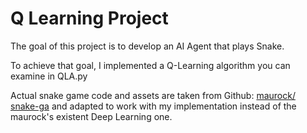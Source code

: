 # Q Learning Project

The goal of this project is to develop an AI Agent that plays Snake.

To achieve that goal, I implemented a Q-Learning algorithm you can examine in QLA.py

Actual snake game code and assets are taken from Github: [maurock/
snake-ga](https://github.com/maurock/snake-ga) and adapted to work with my implementation instead of the maurock's existent Deep Learning one.